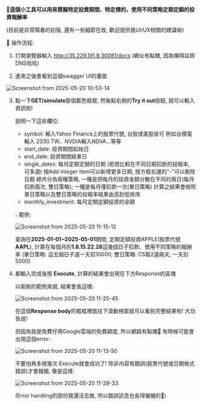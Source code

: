 📍**這個小工具可以用來模擬特定投資期間、特定標的，使用不同策略定期定額的投資報酬率**

(目前是非常陽春的初版, 還有一些細節在改, 歡迎提供我UI/UX相關的建議呦)

📖 操作流程:

1. 打開瀏覽器輸入 http://35.229.191.8:30081/docs 
   (網址有點醜, 因為懶得註冊DNS哈哈)

2. 進來之後會看到這個swagger UI的畫面

![Screenshot from 2025-05-20 10-53-14](https://github.com/user-attachments/assets/d6b035cd-4198-4187-a110-774e00fc5fbd)
 
3. 點一下**GET/simulate**那個藍色框框, 然後點右側的**Try it out**按鈕, 就可以輸入資訊啦!
   
   說明一下這些欄位:
   
      * symbol: 輸入Yahoo Finance上的股票代號, 台股或美股皆可
        例如台積電輸入 2330.TW、NVDIA輸入NDVA...等等
      * start_date: 投資期間起始日
      * end_date: 投資期間結束日
      * single_dates: 每月定期定額的日期 (若想比較在不同日期扣款的投報率, 可多選) 
        按Add integer item可以新增更多日期, 按方框右邊的"-"可以刪除日期
        總共分為兩種策略, 一種是把每月的投資金額分散在不同的兩日(每月扣款兩次, 雙日策略); 一種是每月僅扣款一次(單日策略)
        計算之結果會按照單日策略以及雙日策略的投報率結果由高到低排序
      * monthly_investment: 每月定期定額投資的金額
  
   💡範例:
   
    ![Screenshot from 2025-05-20 11-15-12](https://github.com/user-attachments/assets/ef4d356b-b200-4b02-8bc8-b97a59d2c036)

    查詢在**2025-01-01~2025-05-01**期間, 定期定額投資APPLE(股票代號**AAPL**), 計算在每個月的**1.8.15.22.28**這幾個日子扣款、使用不同策略的報酬率
    (單日策略: 這五個日子選一天扣10000; 雙日策略: C5取2選兩天, 一天扣5000)
        
 4. 都輸入完成後按 **Execute**, 計算的結果會出現在下方Response的區塊
    
    以剛剛的範例來說, 結果會長這樣:
    
    ![Screenshot from 2025-05-20 11-25-45](https://github.com/user-attachments/assets/2fed1277-f7ee-4a26-b6a4-1e122dd97a49)

    在這個**Response body**的框框裡面往下滾動視窗就可以看到完整結果啦! 大功告成!

    但因為我是免費仔用Google雲端的免費額度, 所以網路有點爛🤡 有時候可能會出現這個error:
    
    ![Screenshot from 2025-05-20 11-13-50](https://github.com/user-attachments/assets/7b2e537b-cf57-486c-a136-6ddb330a154d)

    不要怕再多按幾次 Execute就會成功了! 除非內容有錯誤(股票代號或日期格式錯誤)才會報錯, 像是這樣:
    
    ![Screenshot from 2025-05-20 11-28-33](https://github.com/user-attachments/assets/e95d65ab-83b7-417f-a452-23eedd4d9cd6)

    (Error handling的部份我還沒去做, 所以錯誤訊息也長得蠻醜的🤣)


    
